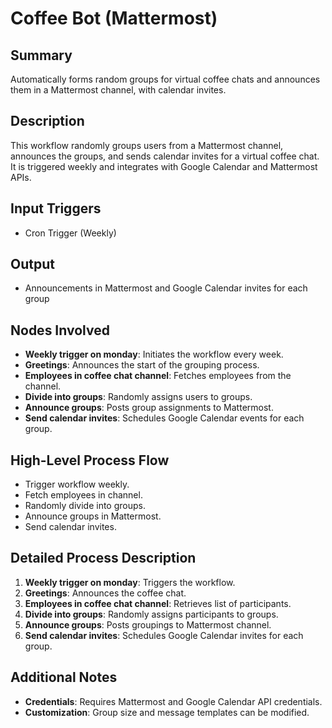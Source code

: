 # Coffee Bot (Mattermost)

## Summary
Automatically forms random groups for virtual coffee chats and announces them in a Mattermost channel, with calendar invites.

## Description
This workflow randomly groups users from a Mattermost channel, announces the groups, and sends calendar invites for a virtual coffee chat. It is triggered weekly and integrates with Google Calendar and Mattermost APIs.

## Input Triggers
- Cron Trigger (Weekly)

## Output
- Announcements in Mattermost and Google Calendar invites for each group

## Nodes Involved
- **Weekly trigger on monday**: Initiates the workflow every week.
- **Greetings**: Announces the start of the grouping process.
- **Employees in coffee chat channel**: Fetches employees from the channel.
- **Divide into groups**: Randomly assigns users to groups.
- **Announce groups**: Posts group assignments to Mattermost.
- **Send calendar invites**: Schedules Google Calendar events for each group.

## High-Level Process Flow
- Trigger workflow weekly.
- Fetch employees in channel.
- Randomly divide into groups.
- Announce groups in Mattermost.
- Send calendar invites.

## Detailed Process Description
1. **Weekly trigger on monday**: Triggers the workflow.
2. **Greetings**: Announces the coffee chat.
3. **Employees in coffee chat channel**: Retrieves list of participants.
4. **Divide into groups**: Randomly assigns participants to groups.
5. **Announce groups**: Posts groupings to Mattermost channel.
6. **Send calendar invites**: Schedules Google Calendar invites for each group.

## Additional Notes
- **Credentials**: Requires Mattermost and Google Calendar API credentials.
- **Customization**: Group size and message templates can be modified.
